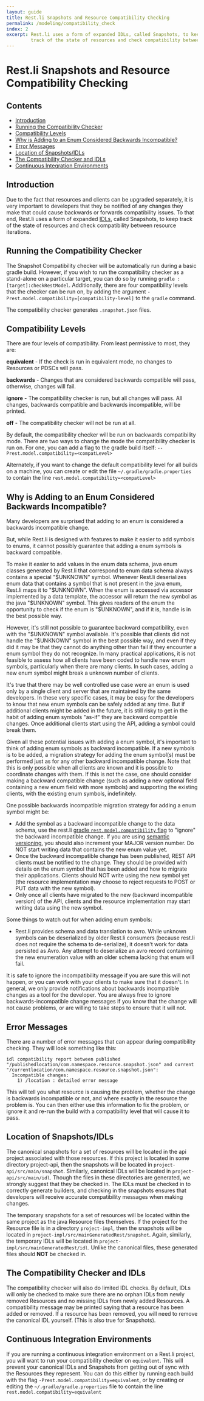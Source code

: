 ```yaml
---
layout: guide
title: Rest.li Snapshots and Resource Compatibility Checking
permalink: /modeling/compatibility_check
index: 2
excerpt: Rest.li uses a form of expanded IDLs, called Snapshots, to keep
         track of the state of resources and check compatibility between resource iterations.
---
```

# Rest.li Snapshots and Resource Compatibility Checking

## Contents

* [Introduction](#introduction)
* [Running the Compatibility Checker](#running-the-compatibility-checker)
* [Compatibility Levels](#compatibility-levels)
* [Why is Adding to an Enum Considered Backwards Incompatible?](#why-is-adding-to-an-enum-considered-backwards-incompatible)
* [Error Messages](#error-messages)
* [Location of Snapshots/IDLs](#location-of-snapshotsidls)
* [The Compatibility Checker and IDLs](#the-compatibility-checker-and-idls)
* [Continuous Integration Environments](#continuous-integration-environments)

## Introduction

Due to the fact that resources and clients can be upgraded separately, it is very important to developers
that they be notified of any changes they make that could cause backwards or forwards compatibility issues.
To that end, Rest.li uses a form of expanded [IDLs](http://en.wikipedia.org/wiki/Interface_description_language),
called Snapshots, to keep track of the state of resources and check compatibility between resource iterations.

## Running the Compatibility Checker

The Snapshot Compatibility checker will be automatically run during a basic gradle build. However, if you
wish to run the compatibility checker as a stand-alone on a particular target, you can do so by running
`gradle :[target]:checkRestModel`. Additionally, there are four compatibility levels that the checker
can be run on, by adding the argument `-Prest.model.compatibility=[compatibility-level]` to the `gradle` command.

The compatibility checker generates `.snapshot.json` files. 

## Compatibility Levels

There are four levels of compatibility. From least permissive to most, they are:

**equivalent** - If the check is run in equivalent mode, no changes to Resources or PDSCs will pass.

**backwards** - Changes that are considered backwards compatible will pass, otherwise, changes will fail.

**ignore** - The compatibility checker is run, but all changes will pass. All changes, backwards compatible
and backwards incompatible, will be printed.

**off** - The compatibility checker will not be run at all.

By default, the compatibility checker will be run on backwards compatibility mode. There are two ways to
change the mode the compatibility checker is run on. For one, you can add a flag to the gradle build itself:
`--Prest.model.compatibility=<compatLevel>`

Alternately, if you want to change the default compatibility level for all builds on a machine, you can
create or edit the file `~/.gradle/gradle.properties` to contain the line `rest.model.compatibility=<compatLevel>`

## Why is Adding to an Enum Considered Backwards Incompatible?

Many developers are surprised that adding to an enum is considered a backwards incompatible change.

But, while Rest.li is designed with features to make it easier to add symbols to enums, it cannot possibly
guarantee that adding a enum symbols is backward compatible.

To make it easier to add values in the enum data schema, java enum classes generated by Rest.li that correspond to enum
data schema always contains a special "$UNKNOWN" symbol. Whenever Rest.li deserializes enum data that contains a symbol
that is not present in the java enum, Rest.li maps it to "$UNKNOWN". When the enum is accessed via accessor implemented
by a data template, the accessor will return the new symbol as the java "$UNKNOWN" symbol. This gives readers of the
enum the opportunity to check if the enum is "$UNKNOWN", and if it is, handle is in the best possible way.

However, it's still not possible to guarantee backward compatibility, even with the "$UNKNOWN" symbol available. It's
possible that clients did not handle the "$UNKNOWN" symbol in the best possible way,  and even if they did it may be
that they cannot do anything other than fail if they encounter a enum symbol they do not recognize. In many practical
applications,  it is not feasible to assess how all clients have been coded to handle new enum symbols, particularly
when there are many clients.  In such cases, adding a new enum symbol might break a unknown number of clients.

It's true that there may be well controlled use case were an enum is used only by a single client and server that are
maintained by the same developers.   In these very specific cases, it may be easy for the developers to know that new
enum symbols can be safely added at any time.  But if additional clients might be added in the future, it is still risky
to get in the habit of adding enum symbols "as-if" they are backward compatible changes. Once additional clients start
using the API,  adding a symbol could break them.

Given all these potential issues with adding a enum symbol, it's important to think of adding enum symbols as backward
incompatible.  If a new symbols is to be added, a migration strategy for adding the enum symbol(s) must be performed
just as for any other backward incompatible change.  Note that this is only possible when all clients are known and it
is possible to coordinate changes with them.  If this is not the case,  one should consider making a backward compatible
change (such as adding a new optional field containing a new enum field with more symbols) and supporting the existing
clients, with the existing enum symbols, indefinitely.

One possible backwards incompatible migration strategy for adding a enum symbol might be:

* Add the symbol as a backward incompatible change to the data schema,  use the rest.li
  [gradle `rest.model.compatibility` flag](/rest.li/setup/gradle#compatibility) to "ignore"
  the backward incompatible change.  If you are using [semantic versioning](http://semver.org/),
  you should also increment your MAJOR version number.  Do NOT start writing data that contains
  the new enum value yet.
* Once the backward incompatible change has been published, REST API clients must be notified to the change.
  They should be provided with details on the enum symbol that has been added and how to migrate their applications.
  Clients should NOT write using the new symbol yet (the resource implementation may choose to reject requests to POST
  or PUT data with the new symbol).
* Only once all clients have migrated to the new (backward incompatible version) of the API, clients and the resource
  implementation may start writing data using the new symbol.

Some things to watch out for when adding enum symbols:

* Rest.li provides schema and data translation to avro.  While unknown symbols can be deserialized by older Rest.li
  consumers (because rest.li does not require the schema to de-serialize), it doesn't work for data persisted as Avro.
  Any attempt to deserialize an avro record containing the new enumeration value with an older schema lacking that enum
  will fail.

It is safe to ignore the incompatibility message if you are sure this will not happen, or you can work with your clients
to make sure that it doesn't. In general, we only provide notifications about backwards incompatible changes as a tool
for the developer.  You are always free to ignore backwards-incompatible change messages if you know that the change
will not cause problems, or are willing to take steps to ensure that it will not.

## Error Messages

There are a number of error messages that can appear during compatibility checking. They will look something like this:

```
idl compatibility report between published "/publishedlocation/com.namespace.resource.snapshot.json" and current "/currentlocation/com.namespace.resource.snapshot.json":
  Incompatible changes:
    1) /location : detailed error message
```

This will tell you what resource is causing the problem, whether the change is backwards incompatible or not, and where
exactly in the resource the problem is. You can then either use this information to fix the problem, or ignore it and
re-run the build with a compatibility level that will cause it to pass.

## Location of Snapshots/IDLs

The canonical snapshots for a set of resources will be located in the api project associated with those resources. If
this project is located in some directory project-api, then the snapshots will be located in
`project-api/src/main/snapshot`. Similarly, canonical IDLs will be located in `project-api/src/main/idl`. Though the
files in these directories are generated, we strongly suggest that they be checked in. The IDLs must be checked in to
correctly generate builders, and checking in the snapshots ensures that developers will receive accurate compatibility
messages when making changes.

The temporary snapshots for a set of resources will be located within the same project as the java Resource files
themselves. If the project for the Resource file is in a directory `project-impl`, then the snapshots will be located in
`project-impl/src/mainGeneratedRest/snapshot`. Again, similarly, the temporary IDLs will be located in
`project-impl/src/mainGeneratedRest/idl`. Unlike the canonical files, these generated files should **NOT** be checked
in.

## The Compatibility Checker and IDLs

The compatibility checker will also do limited IDL checks. By default, IDLs will only be checked to make sure there are
no orphan IDLs from newly removed Resources and no missing IDLs from newly added Resources. A compatibility message may
be printed saying that a resource has been added or removed. If a resource has been removed, you will need to remove the
canonical IDL yourself. (This is also true for Snapshots).

## Continuous Integration Environments

If you are running a continuous integration environment on a Rest.li project, you will want to run your compatibility
checker on `equivalent`. This will prevent your canonical IDLs and Snapshots from getting out of sync with the Resources
they represent. You can do this either by running each build with the flag `-Prest.model.compatibility=equivalent`, or
by creating or editing the `~/.gradle/gradle.properties` file to contain the line `rest.model.compatibility=equivalent`